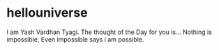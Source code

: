 # hellouniverse
I am Yash Vardhan Tyagi.
The thought of the Day for you is...
Nothing is impossible,
Even impossible says i am possible.
